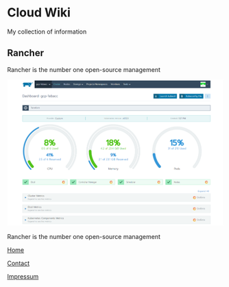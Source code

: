 Cloud Wiki
==========

My collection of information

Rancher
-------

Rancher is the number one open-source management

![Interior view](rancher-dashboard.png "Rancher Dashboard")

Rancher is the number one open-source management

[Home](https://chfrank.net/)

[Contact](https://chfrank.net/index.html#contacts5-7)

[Impressum](https://chfrank.net/page1.html)


